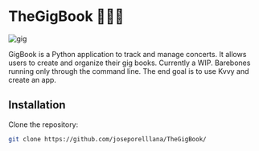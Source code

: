 # TheGigBook 🎤🎶📓
![gig](https://github.com/user-attachments/assets/17b6e2f8-62a0-4eb3-913c-33bf82af66d7)

GigBook is a Python application to track and manage concerts. It allows users to create and organize their gig books. Currently a WIP. Barebones running only through the command line. The end goal is to use Kvvy and create an app.

## Installation

Clone the repository:
```bash
git clone https://github.com/joseporelllana/TheGigBook/



